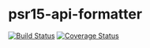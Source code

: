 # psr15-api-formatter

[![Build Status](https://travis-ci.org/ender9108/psr15-api-formatter.svg?branch=master)](https://travis-ci.org/ender9108/psr15-api-formatter)
[![Coverage Status](https://coveralls.io/repos/github/ender9108/psr15-api-formatter/badge.svg?branch=master)](https://coveralls.io/github/ender9108/psr15-api-formatter?branch=master)